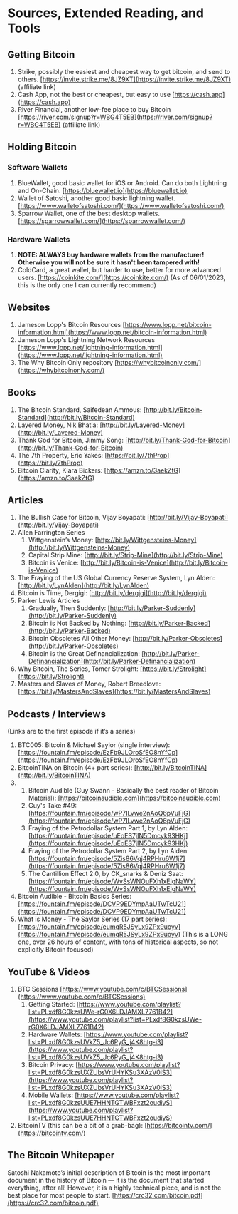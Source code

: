 # Sources, Extended Reading, and Tools
## Getting Bitcoin
1. Strike, possibly the easiest and cheapest way to get bitcoin, and send to others. [https://invite.strike.me/8JZ9XT](https://invite.strike.me/8JZ9XT) (affiliate link)
2. Cash App, not the best or cheapest, but easy to use [https://cash.app](https://cash.app)
3. River Financial, another low-fee place to buy Bitcoin [https://river.com/signup?r=WBG4T5EB](https://river.com/signup?r=WBG4T5EB) (affiliate link)

## Holding Bitcoin
### Software Wallets
1. BlueWallet, good basic wallet for iOS or Android. Can do both Lightning and On-Chain. [https://bluewallet.io](https://bluewallet.io)
2. Wallet of Satoshi, another good basic lightning wallet. [https://www.walletofsatoshi.com/](https://www.walletofsatoshi.com/)
3. Sparrow Wallet, one of the best desktop wallets. [https://sparrowwallet.com/](https://sparrowwallet.com/)


### Hardware Wallets
1. **NOTE: ALWAYS buy hardware wallets from the manufacturer! Otherwise you will not be sure it hasn't been tampered with!**
2. ColdCard, a great wallet, but harder to use, better for more advanced users. [https://coinkite.com/](https://coinkite.com/) (As of 06/01/2023, this is the only one I can currently recommend)

## Websites
1. Jameson Lopp's Bitcoin Resources [https://www.lopp.net/bitcoin-information.html](https://www.lopp.net/bitcoin-information.html)
2. Jameson Lopp's Lightning Network Resources [https://www.lopp.net/lightning-information.html](https://www.lopp.net/lightning-information.html)
3. The Why Bitcoin Only repository [https://whybitcoinonly.com/](https://whybitcoinonly.com/)

## Books
1. The Bitcoin Standard, Saifedean Ammous: [http://bit.ly/Bitcoin-Standard](http://bit.ly/Bitcoin-Standard)
2. Layered Money, Nik Bhatia: [http://bit.ly/Layered-Money](http://bit.ly/Layered-Money)
3. Thank God for Bitcoin, Jimmy Song: [http://bit.ly/Thank-God-for-Bitcoin](http://bit.ly/Thank-God-for-Bitcoin)
4. The 7th Property, Eric Yakes: [https://bit.ly/7thProp](https://bit.ly/7thProp)
5. Bitcoin Clarity, Kiara Bickers: [https://amzn.to/3aekZtG](https://amzn.to/3aekZtG)

## Articles
1. The Bullish Case for Bitcoin, Vijay Boyapati: [http://bit.ly/Vijay-Boyapati](http://bit.ly/Vijay-Boyapati)
2. Allen Farrington Series
	1. Wittgenstein’s Money: [http://bit.ly/Wittgensteins-Money](http://bit.ly/Wittgensteins-Money)
	2. Capital Strip Mine: [http://bit.ly/Strip-Mine](http://bit.ly/Strip-Mine)
	3. Bitcoin is Venice: [http://bit.ly/Bitcoin-is-Venice](http://bit.ly/Bitcoin-is-Venice)
3. The Fraying of the US Global Currency Reserve System, Lyn Alden: [http://bit.ly/LynAlden](http://bit.ly/LynAlden)
4. Bitcoin is Time, Dergigi: [http://bit.ly/dergigi](http://bit.ly/dergigi)
5. Parker Lewis Articles
	1. Gradually, Then Suddenly: [http://bit.ly/Parker-Suddenly](http://bit.ly/Parker-Suddenly)
	2. Bitcoin is Not Backed by Nothing: [http://bit.ly/Parker-Backed](http://bit.ly/Parker-Backed)
	3. Bitcoin Obsoletes All Other Money: [http://bit.ly/Parker-Obsoletes](http://bit.ly/Parker-Obsoletes)
	4. Bitcoin is the Great Definancialization: [http://bit.ly/Parker-Definancialization](http://bit.ly/Parker-Definancialization)
6. Why Bitcoin, The Series, Tomer Strolight: [https://bit.ly/Strolight](https://bit.ly/Strolight)
7. Masters and Slaves of Money, Robert Breedlove: [https://bit.ly/MastersAndSlaves](https://bit.ly/MastersAndSlaves)

## Podcasts / Interviews
(Links are to the first episode if it’s a series)
1. BTC005: Bitcoin & Michael Saylor (single interview): [https://fountain.fm/episode/EzFb9JLOroSfEO8nYfCp](https://fountain.fm/episode/EzFb9JLOroSfEO8nYfCp)
2. BitcoinTINA on Bitcoin (4+ part series): [http://bit.ly/BitcoinTINA](http://bit.ly/BitcoinTINA)
3. 1. Bitcoin Audible (Guy Swann - Basically the best reader of Bitcoin Material): [https://bitcoinaudible.com](https://bitcoinaudible.com)
	2. Guy's Take #49: [https://fountain.fm/episode/wP7ILvwe2nAoQ6pVuFjG](https://fountain.fm/episode/wP7ILvwe2nAoQ6pVuFjG)
	3. Fraying of the Petrodollar System Part 1, by Lyn Alden: [https://fountain.fm/episode/uEoES7jIN5Dmcyk93HKj](https://fountain.fm/episode/uEoES7jIN5Dmcyk93HKj)
	4. Fraying of the Petrodollar System Part 2, by Lyn Alden: [https://fountain.fm/episode/5Zis86Vqj4RPHru6W1j7](https://fountain.fm/episode/5Zis86Vqj4RPHru6W1j7)
	5. The Cantillion Effect 2.0, by CK\_snarks & Deniz Saat: [https://fountain.fm/episode/WvSsWNOuFXh1xElgNaWY](https://fountain.fm/episode/WvSsWNOuFXh1xElgNaWY)
4. Bitcoin Audible - Bitcoin Basics Series: [https://fountain.fm/episode/DCVP9EDYmpAaUTwTcU21](https://fountain.fm/episode/DCVP9EDYmpAaUTwTcU21)
5. What is Money - The Saylor Series (17 part series): [https://fountain.fm/episode/eumqR5JSyLx9ZPx9uoyv](https://fountain.fm/episode/eumqR5JSyLx9ZPx9uoyv) (This is a LONG one, over 26 hours of content, with tons of historical aspects, so not explicitly Bitcoin focused)

## YouTube & Videos
1. BTC Sessions [https://www.youtube.com/c/BTCSessions](https://www.youtube.com/c/BTCSessions)
	1. Getting Started: [https://www.youtube.com/playlist?list=PLxdf8G0kzsUWe-rG0X6LDJAMXL7761B42](https://www.youtube.com/playlist?list=PLxdf8G0kzsUWe-rG0X6LDJAMXL7761B42)
	2. Hardware Wallets: [https://www.youtube.com/playlist?list=PLxdf8G0kzsUVkZ5_Jc6PyG_j4K8htg-i3](https://www.youtube.com/playlist?list=PLxdf8G0kzsUVkZ5_Jc6PyG_j4K8htg-i3)
	3. Bitcoin Privacy: [https://www.youtube.com/playlist?list=PLxdf8G0kzsUXZUbsVrUHYKSu3XAzV0lS3](https://www.youtube.com/playlist?list=PLxdf8G0kzsUXZUbsVrUHYKSu3XAzV0lS3)
	4. Mobile Wallets: [https://www.youtube.com/playlist?list=PLxdf8G0kzsUUE7HHNTGTWBFxzt2oudiyS](https://www.youtube.com/playlist?list=PLxdf8G0kzsUUE7HHNTGTWBFxzt2oudiyS)
2. BitcoinTV (this can be a bit of a grab-bag): [https://bitcointv.com/](https://bitcointv.com/)

## The Bitcoin Whitepaper
Satoshi Nakamoto’s initial description of Bitcoin is the most important document in the history of Bitcoin — it is the document that started everything, after all! However, it is a highly technical piece, and is not the best place for most people to start. [https://crc32.com/bitcoin.pdf](https://crc32.com/bitcoin.pdf)
